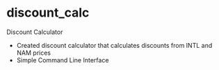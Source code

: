 # discount_calc
Discount Calculator
- Created discount calculator that calculates discounts from INTL and NAM prices
- Simple Command Line Interface
